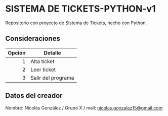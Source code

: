 # SISTEMA DE TICKETS-PYTHON-v1
Repositorio con proyecto de Sistema de Tickets, hecho con Python.

## Consideraciones
| Opción | Detalle |
|-----:|-----------|
|     1| Alta ticket |
|     2| Leer ticket |
|     3| Salir del programa |

## Datos del creador
Nombre: Nicolás González / Grupo X / mail: nicolas.gonzalez15@gmail.com
